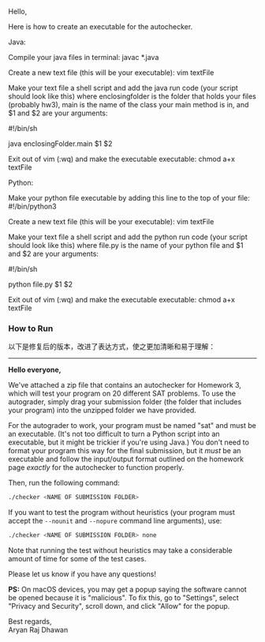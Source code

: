 Hello,

Here is how to create an executable for the autochecker.

Java:

Compile your java files in terminal: javac *.java

Create a new text file (this will be your executable): vim textFile

Make your text file a shell script and add the java run code (your script should look like this) where enclosingfolder is the folder that holds your files (probably hw3), main is the name of the class your main method is in, and $1 and $2 are your arguments:

#!/bin/sh

java enclosingFolder.main $1 $2

Exit out of vim (:wq) and make the executable executable: chmod a+x textFile



Python:

Make your python file executable by adding this line to the top of your file: #!/bin/python3

Create a new text file (this will be your executable): vim textFile

Make your text file a shell script and add the python run code (your script should look like this) where file.py is the name of your python file and $1 and $2 are your arguments:

#!/bin/sh

python file.py $1 $2

Exit out of vim (:wq) and make the executable executable: chmod a+x textFile

### How to Run
以下是修复后的版本，改进了表达方式，使之更加清晰和易于理解：

---

**Hello everyone,**

We've attached a zip file that contains an autochecker for Homework 3, which will test your program on 20 different SAT problems. To use the autograder, simply drag your submission folder (the folder that includes your program) into the unzipped folder we have provided.

For the autograder to work, your program must be named "sat" and must be an executable. (It's not too difficult to turn a Python script into an executable, but it might be trickier if you're using Java.) You don't need to format your program this way for the final submission, but it *must* be an executable and follow the input/output format outlined on the homework page *exactly* for the autochecker to function properly.

Then, run the following command:

```bash
./checker <NAME OF SUBMISSION FOLDER>
```

If you want to test the program without heuristics (your program must accept the `--nounit` and `--nopure` command line arguments), use:

```bash
./checker <NAME OF SUBMISSION FOLDER> none
```

Note that running the test without heuristics may take a considerable amount of time for some of the test cases.

Please let us know if you have any questions!

**PS:** On macOS devices, you may get a popup saying the software cannot be opened because it is "malicious". To fix this, go to "Settings", select "Privacy and Security", scroll down, and click "Allow" for the popup.

Best regards,  
Aryan Raj Dhawan